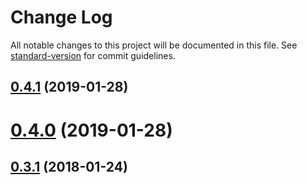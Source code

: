 # Change Log

All notable changes to this project will be documented in this file. See [standard-version](https://github.com/conventional-changelog/standard-version) for commit guidelines.

<a name="0.4.1"></a>
## [0.4.1](https://github.com/lexich/gulp-css-image/compare/v0.4.0...v0.4.1) (2019-01-28)



<a name="0.4.0"></a>
# [0.4.0](https://github.com/lexich/gulp-css-image/compare/v0.3.1...v0.4.0) (2019-01-28)



<a name="0.3.1"></a>
## [0.3.1](https://github.com/lexich/gulp-css-image/compare/0.3.0...0.3.1) (2018-01-24)
